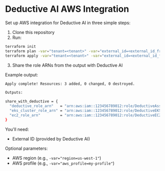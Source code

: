 # Deductive AI AWS Integration

Set up AWS integration for Deductive AI in three simple steps:

1. Clone this repository
2. Run:

```bash
terraform init
terraform plan -var="tenant=<tenant>" -var="external_id=<external_id_from_deductive_ai>"
terraform apply -var="tenant=<tenant>" -var="external_id=<external_id_from_deductive_ai>"
```

3. Share the role ARNs from the output with Deductive AI

Example output:

```bash
Apply complete! Resources: 3 added, 0 changed, 0 destroyed.

Outputs:

share_with_deductive = {
  "deductive_role_arn"   = "arn:aws:iam::123456789012:role/DeductiveAssumeRole"
  "eks_cluster_role_arn" = "arn:aws:iam::123456789012:role/DeductiveEKSClusterRole"
  "ec2_role_arn"         = "arn:aws:iam::123456789012:role/DeductiveEC2Role-tenant"
}
```

You'll need:

- External ID (provided by Deductive AI)

Optional parameters:

- AWS region (e.g., `-var="region=us-west-1"`)
- AWS profile (e.g., `-var="aws_profile=my-profile"`)
